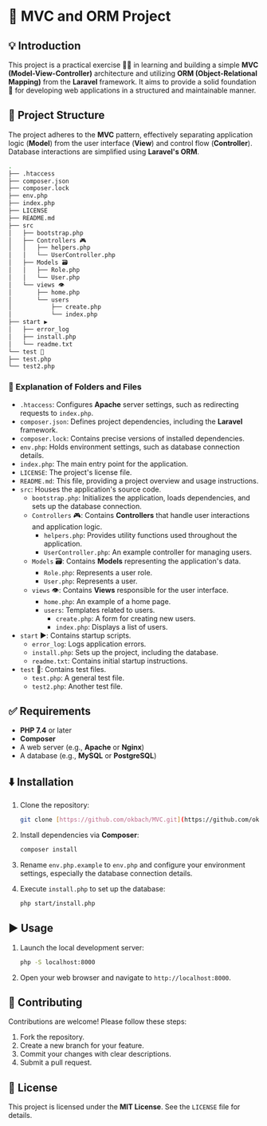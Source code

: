 # 🚀 MVC and ORM Project

## 💡 Introduction

This project is a practical exercise 👨‍💻 in learning and building a simple **MVC (Model-View-Controller)** architecture and utilizing **ORM (Object-Relational Mapping)** from the **Laravel** framework. It aims to provide a solid foundation 💪 for developing web applications in a structured and maintainable manner.

## 📂 Project Structure

The project adheres to the **MVC** pattern, effectively separating application logic (**Model**) from the user interface (**View**) and control flow (**Controller**). Database interactions are simplified using **Laravel's ORM**.
```bash
.
├── .htaccess
├── composer.json
├── composer.lock
├── env.php
├── index.php
├── LICENSE
├── README.md
├── src
│   ├── bootstrap.php
│   ├── Controllers 🎮
│   │   ├── helpers.php
│   │   └── UserController.php
│   ├── Models 🗃️
│   │   ├── Role.php
│   │   └── User.php
│   └── views 👁️
│       ├── home.php
│       └── users
│           ├── create.php
│           └── index.php
├── start ▶️
│   ├── error_log
│   ├── install.php
│   └── readme.txt
└── test 🧪
├── test.php
└── test2.php
```

### 📝 Explanation of Folders and Files

*   `.htaccess`: Configures **Apache** server settings, such as redirecting requests to `index.php`.
*   `composer.json`: Defines project dependencies, including the **Laravel** framework.
*   `composer.lock`: Contains precise versions of installed dependencies.
*   `env.php`: Holds environment settings, such as database connection details.
*   `index.php`: The main entry point for the application.
*   `LICENSE`: The project's license file.
*   `README.md`: This file, providing a project overview and usage instructions.
*   `src`: Houses the application's source code.
    *   `bootstrap.php`: Initializes the application, loads dependencies, and sets up the database connection.
    *   `Controllers` 🎮: Contains **Controllers** that handle user interactions and application logic.
        *   `helpers.php`: Provides utility functions used throughout the application.
        *   `UserController.php`: An example controller for managing users.
    *   `Models` 🗃️: Contains **Models** representing the application's data.
        *   `Role.php`: Represents a user role.
        *   `User.php`: Represents a user.
    *   `views` 👁️: Contains **Views** responsible for the user interface.
        *   `home.php`: An example of a home page.
        *   `users`: Templates related to users.
            *   `create.php`: A form for creating new users.
            *   `index.php`: Displays a list of users.
*   `start` ▶️: Contains startup scripts.
    *   `error_log`: Logs application errors.
    *   `install.php`: Sets up the project, including the database.
    *   `readme.txt`: Contains initial startup instructions.
*   `test` 🧪: Contains test files.
    *   `test.php`: A general test file.
    *   `test2.php`: Another test file.

## ✅ Requirements

*   **PHP 7.4** or later
*   **Composer**
*   A web server (e.g., **Apache** or **Nginx**)
*   A database (e.g., **MySQL** or **PostgreSQL**)

## ⬇️ Installation

1.  Clone the repository:

    ```bash
    git clone [https://github.com/okbach/MVC.git](https://github.com/okbach/MVC.git)
    ```
2.  Install dependencies via **Composer**:

    ```bash
    composer install
    ```
3.  Rename `env.php.example` to `env.php` and configure your environment settings, especially the database connection details.
4.  Execute `install.php` to set up the database:

    ```bash
    php start/install.php
    ```

## ▶️ Usage

1.  Launch the local development server:

    ```bash
    php -S localhost:8000
    ```
2.  Open your web browser and navigate to `http://localhost:8000`.

## 🤝 Contributing

Contributions are welcome! Please follow these steps:

1.  Fork the repository.
2.  Create a new branch for your feature.
3.  Commit your changes with clear descriptions.
4.  Submit a pull request.

## 📜 License

This project is licensed under the **MIT License**. See the `LICENSE` file for details.


